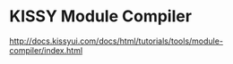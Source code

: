 
KISSY Module Compiler
============================


http://docs.kissyui.com/docs/html/tutorials/tools/module-compiler/index.html
